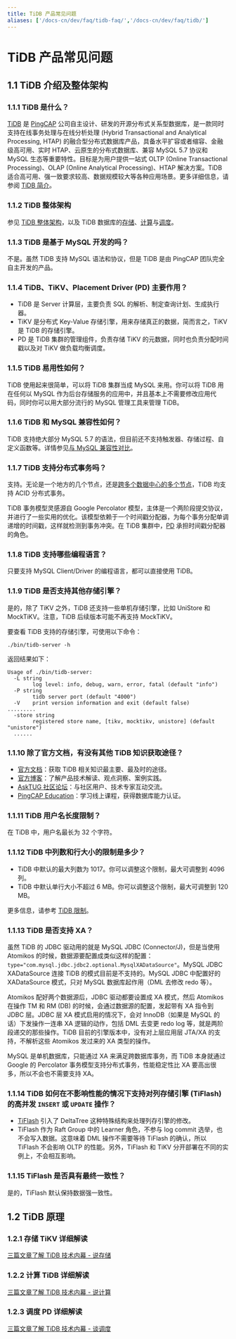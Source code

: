 ```yaml
---
title: TiDB 产品常见问题
aliases: ['/docs-cn/dev/faq/tidb-faq/','/docs-cn/dev/faq/tidb/']
---
```


# TiDB 产品常见问题

## 1.1 TiDB 介绍及整体架构

### 1.1.1 TiDB 是什么？

[TiDB](https://github.com/pingcap/tidb) 是 [PingCAP](https://pingcap.com/about-cn/) 公司自主设计、研发的开源分布式关系型数据库，是一款同时支持在线事务处理与在线分析处理 (Hybrid Transactional and Analytical Processing, HTAP) 的融合型分布式数据库产品，具备水平扩容或者缩容、金融级高可用、实时 HTAP、云原生的分布式数据库、兼容 MySQL 5.7 协议和 MySQL 生态等重要特性。目标是为用户提供一站式 OLTP (Online Transactional Processing)、OLAP (Online Analytical Processing)、HTAP 解决方案。TiDB 适合高可用、强一致要求较高、数据规模较大等各种应用场景。更多详细信息，请参阅 [TiDB 简介](/overview.md)。

### 1.1.2 TiDB 整体架构

参见 [TiDB 整体架构](/tidb-architecture.md)，以及 TiDB 数据库的[存储](/tidb-storage.md)、[计算](/tidb-computing.md)与[调度](/tidb-scheduling.md)。

### 1.1.3 TiDB 是基于 MySQL 开发的吗？

不是。虽然 TiDB 支持 MySQL 语法和协议，但是 TiDB 是由 PingCAP 团队完全自主开发的产品。

### 1.1.4 TiDB、TiKV、Placement Driver (PD) 主要作用？

- TiDB 是 Server 计算层，主要负责 SQL 的解析、制定查询计划、生成执行器。
- TiKV 是分布式 Key-Value 存储引擎，用来存储真正的数据，简而言之，TiKV 是 TiDB 的存储引擎。
- PD 是 TiDB 集群的管理组件，负责存储 TiKV 的元数据，同时也负责分配时间戳以及对 TiKV 做负载均衡调度。

### 1.1.5 TiDB 易用性如何？

TiDB 使用起来很简单，可以将 TiDB 集群当成 MySQL 来用。你可以将 TiDB 用在任何以 MySQL 作为后台存储服务的应用中，并且基本上不需要修改应用代码，同时你可以用大部分流行的 MySQL 管理工具来管理 TiDB。

### 1.1.6 TiDB 和 MySQL 兼容性如何？

TiDB 支持绝大部分 MySQL 5.7 的语法，但目前还不支持触发器、存储过程、自定义函数等。详情参见[与 MySQL 兼容性对比](/mysql-compatibility.md)。

### 1.1.7 TiDB 支持分布式事务吗？

支持。无论是一个地方的几个节点，还是[跨多个数据中心的多个节点](/multi-data-centers-in-one-city-deployment.md)，TiDB 均支持 ACID 分布式事务。

TiDB 事务模型灵感源自 Google Percolator 模型，主体是一个两阶段提交协议，并进行了一些实用的优化。该模型依赖于一个时间戳分配器，为每个事务分配单调递增的时间戳，这样就检测到事务冲突。在 TiDB 集群中，[PD](/tidb-scheduling.md) 承担时间戳分配器的角色。

### 1.1.8 TiDB 支持哪些编程语言？

只要支持 MySQL Client/Driver 的编程语言，都可以直接使用 TiDB。

### 1.1.9 TiDB 是否支持其他存储引擎？

是的，除了 TiKV 之外，TiDB 还支持一些单机存储引擎，比如 UniStore 和 MockTiKV。注意，TiDB 后续版本可能不再支持 MockTiKV。

要查看 TiDB 支持的存储引擎，可使用以下命令：


```shell
./bin/tidb-server -h
```

返回结果如下：

```shell
Usage of ./bin/tidb-server:
  -L string
        log level: info, debug, warn, error, fatal (default "info")
  -P string
        tidb server port (default "4000")
  -V    print version information and exit (default false)
.........
  -store string
        registered store name, [tikv, mocktikv, unistore] (default "unistore")
  ......
```

### 1.1.10 除了官方文档，有没有其他 TiDB 知识获取途径？

- [官方文档](https://docs.pingcap.com/zh/)：获取 TiDB 相关知识最主要、最及时的途径。
- [官方博客](https://cn.pingcap.com/blog/)：了解产品技术解读、观点洞察、案例实践。
- [AskTUG 社区论坛](https://asktug.com)：与社区用户、技术专家互动交流。
- [PingCAP Education](https://cn.pingcap.com/education/)：学习线上课程，获得数据库能力认证。

### 1.1.11 TiDB 用户名长度限制？

在 TiDB 中，用户名最长为 32 个字符。

### 1.1.12 TiDB 中列数和行大小的限制是多少？

- TiDB 中默认的最大列数为 1017。你可以调整这个限制，最大可调整到 4096 列。
- TiDB 中默认单行大小不超过 6 MB。你可以调整这个限制，最大可调整到 120 MB。

更多信息，请参考 [TiDB 限制](/tidb-limitations.md)。

### 1.1.13 TiDB 是否支持 XA？

虽然 TiDB 的 JDBC 驱动用的就是 MySQL JDBC (Connector/J)，但是当使用 Atomikos 的时候，数据源要配置成类似这样的配置：`type="com.mysql.jdbc.jdbc2.optional.MysqlXADataSource"`。MySQL JDBC XADataSource 连接 TiDB 的模式目前是不支持的。MySQL JDBC 中配置好的 XADataSource 模式，只对 MySQL 数据库起作用（DML 去修改 redo 等）。

Atomikos 配好两个数据源后，JDBC 驱动都要设置成 XA 模式，然后 Atomikos 在操作 TM 和 RM (DB) 的时候，会通过数据源的配置，发起带有 XA 指令到 JDBC 层。JDBC 层 XA 模式启用的情况下，会对 InnoDB（如果是 MySQL 的话）下发操作一连串 XA 逻辑的动作，包括 DML 去变更 redo log 等，就是两阶段递交的那些操作。TiDB 目前的引擎版本中，没有对上层应用层 JTA/XA 的支持，不解析这些 Atomikos 发过来的 XA 类型的操作。

MySQL 是单机数据库，只能通过 XA 来满足跨数据库事务，而 TiDB 本身就通过 Google 的 Percolator 事务模型支持分布式事务，性能稳定性比 XA 要高出很多，所以不会也不需要支持 XA。

### 1.1.14 TiDB 如何在不影响性能的情况下支持对列存储引擎 (TiFlash) 的高并发 `INSERT` 或 `UPDATE` 操作？

- [TiFlash](/tiflash/tiflash-overview.md) 引入了 DeltaTree 这种特殊结构来处理列存引擎的修改。
- TiFlash 作为 Raft Group 中的 Learner 角色，不参与 log commit 选举，也不会写入数据。这意味着 DML 操作不需要等待 TiFlash 的确认，所以 TiFlash 不会影响 OLTP 的性能。另外，TiFlash 和 TiKV 分开部署在不同的实例上，不会相互影响。

### 1.1.15 TiFlash 是否具有最终一致性？

是的，TiFlash 默认保持数据强一致性。

## 1.2 TiDB 原理

### 1.2.1 存储 TiKV 详细解读

[三篇文章了解 TiDB 技术内幕 - 说存储](https://cn.pingcap.com/blog/tidb-internal-1)

### 1.2.2 计算 TiDB 详细解读

[三篇文章了解 TiDB 技术内幕 - 说计算](https://cn.pingcap.com/blog/tidb-internal-2)

### 1.2.3 调度 PD 详细解读

[三篇文章了解 TiDB 技术内幕 - 谈调度](https://cn.pingcap.com/blog/tidb-internal-3)
